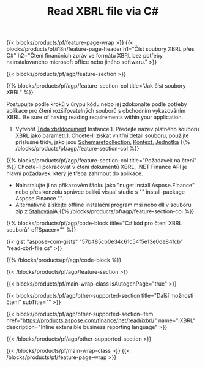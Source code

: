 ﻿---
title: Read XBRL file via C#
description: Vzorový kód pro čtení souboru XBRL. Použijte API příkladný kód pro čtení souborů batch XBRL v aplikacích založených na .NET. 
url: /cs/net/read/xbrl/
family: finance
platformtag: net
feature: read
informat: XBRL
outformat: 
otherformats: 
---
{{< blocks/products/pf/feature-page-wrap >}}
{{< blocks/products/pf/i18n/feature-page-header h1="Číst soubory XBRL přes C#" h2="Čtení finančních zpráv ve formátu XBRL bez potřeby nainstalovaného microsoft office nebo jiného softwaru." >}}

{{< blocks/products/pf/agp/feature-section >}}

{{% blocks/products/pf/agp/feature-section-col title="Jak číst soubory XBRL" %}}

Postupujte podle kroků v úrypu kódu nebo jej zdokonalte podle potřeby aplikace pro čtení rozšiřovatelných souborů s obchodním vykazováním XBRL. Be sure of having reading requirements within your application.

1. Vytvořit [Třída xbrldocument](https://apireference.aspose.com/finance/net/aspose.finance.xbrl/xbrldocument) Instance.1. Předejte název platného souboru XBRL jako parametr.1. Chcete-li získat vnitřní detail souboru, použijte příslušné třídy, jako jsou [Schemarefcollection](https://apireference.aspose.com/finance/net/aspose.finance.xbrl/schemarefcollection), [Kontext](https://apireference.aspose.com/finance/net/aspose.finance.xbrl/context), [Jednotka](https://apireference.aspose.com/finance/net/aspose.finance.xbrl/unit) 
{{% /blocks/products/pf/agp/feature-section-col %}}

{{% blocks/products/pf/agp/feature-section-col title="Požadavek na čtení" %}}
Chcete-li pokračovat v čtení dokumentů XBRL, .NET Finance API je hlavní požadavek, který je třeba zahrnout do aplikace. 
- Nainstalujte ji na příkazovém řádku jako "nuget install Aspose.Finance" nebo přes konzolu správce balíků visual studio s "" install-package Aspose.Finance "".
- Alternativně získejte offline instalační program msi nebo dll v souboru zip z [Stahování](https://downloads.aspose.com/finance/net)A.{{% /blocks/products/pf/agp/feature-section-col %}}

{{% blocks/products/pf/agp/code-block title="C# kód pro čtení XBRL souborů" offSpacer="" %}}

{{< gist "aspose-com-gists" "57b485cb0e34c61c54f5e13e0de84fcb" "read-xbrl-file.cs" >}}

{{% /blocks/products/pf/agp/code-block %}}

{{< /blocks/products/pf/agp/feature-section >}}

{{< blocks/products/pf/main-wrap-class isAutogenPage="true" >}}

{{< blocks/products/pf/agp/other-supported-section title="Další možnosti čtení" subTitle="" >}}

{{< blocks/products/pf/agp/other-supported-section-item href="https://products.aspose.com/finance/net/read/ixbrl/" name="iXBRL" description="Inline extensible business reporting language" >}}

{{< /blocks/products/pf/agp/other-supported-section >}}

{{< /blocks/products/pf/main-wrap-class >}}
{{< /blocks/products/pf/feature-page-wrap >}}
